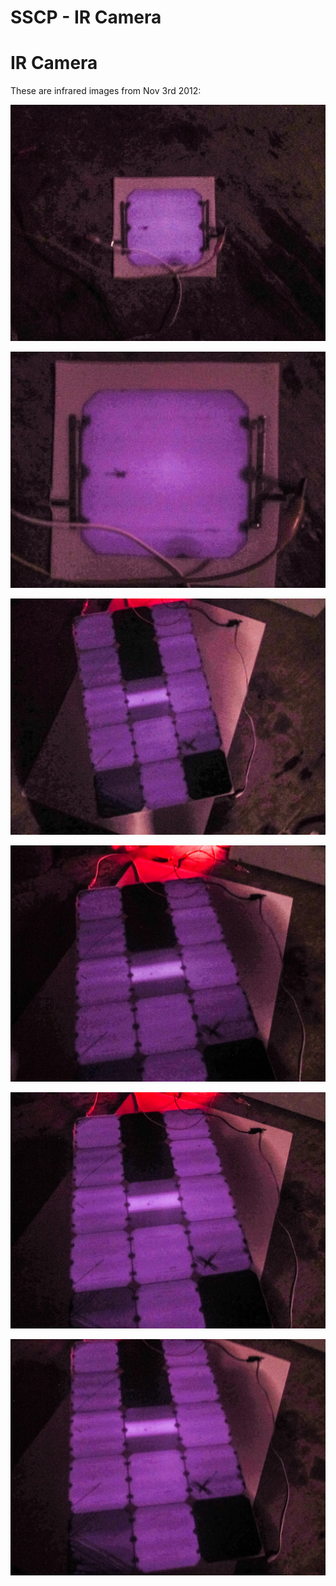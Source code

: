 # SSCP - IR Camera

# IR Camera

These are infrared images from Nov 3rd 2012:

![](../../../../assets/image_9d6db77db0.jpg)

![](../../../../assets/image_7f7c3a7dd5.jpg)

![](../../../../assets/image_e9a3eac6a6.jpg)

![](../../../../assets/image_ed62bdc240.jpg)

![](../../../../assets/image_b1f46b9f99.jpg)

![](../../../../assets/image_595383a7af.jpg)

